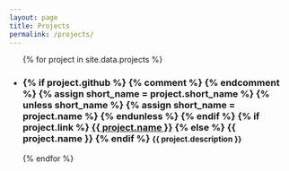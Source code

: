 ```yaml
---
layout: page
title: Projects
permalink: /projects/
---
```


<div id="projects">
  <ul>
    {% for project in site.data.projects %}
    <li>
      <h3>
        {% if project.github %}
        {% comment %} <!-- Conditionally get a short name for the project. --> {% endcomment %}
        {% assign short_name = project.short_name %}
        {% unless short_name %}
          {% assign short_name = project.name %}
        {% endunless %}
        <a href="https://github.com/chances/{{ project.github }}" class="project-link github">
          <span class="devicons devicons-github_badge" title="View {{ short_name }} on GitHub"></span>
        </a>
        {% endif %}
        {% if project.link %}
        <a href="{{ project.link }}">{{ project.name }}</a>
        {% else %}
        {{ project.name }}
        {% endif %}
        <small>{{ project.description }}</small>
      </h3>
    </li>
    {% endfor %}
  </ul>
</div>
